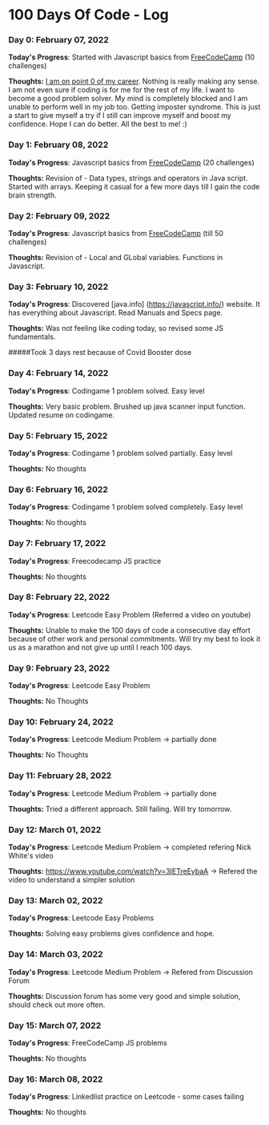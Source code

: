 # 100 Days Of Code - Log

### Day 0: February 07, 2022

**Today's Progress**: Started with Javascript basics from [FreeCodeCamp](https://www.freecodecamp.org/) (10 challenges)

**Thoughts:** <ins>I am on point 0 of my career</ins>. Nothing is really making any sense. I am not even sure if coding is for me for the rest of my life. I want to become a good problem solver. My mind is completely blocked and I am unable to perform well in my job too. Getting imposter syndrome. This is just a start to give myself a try if I still can improve myself and boost my confidence. Hope I can do better. All the best to me! :)

### Day 1: February 08, 2022

**Today's Progress**: Javascript basics from [FreeCodeCamp](https://www.freecodecamp.org/) (20 challenges)

**Thoughts:** Revision of - Data types, strings and operators in Java script. Started with arrays. Keeping it casual for a few more days till I gain the code brain strength.

### Day 2: February 09, 2022

**Today's Progress**: Javascript basics from [FreeCodeCamp](https://www.freecodecamp.org/) (till 50 challenges)

**Thoughts:** Revision of - Local and GLobal variables. Functions in Javascript.

### Day 3: February 10, 2022

**Today's Progress**: Discovered [java.info] (https://javascript.info/) website. It has everything about Javascript. Read Manuals and Specs page.

**Thoughts:** Was not feeling like coding today, so revised some JS fundamentals.

#####Took 3 days rest because of Covid Booster dose

### Day 4: February 14, 2022

**Today's Progress**: Codingame 1 problem solved. Easy level

**Thoughts:** Very basic problem. Brushed up java scanner input function. Updated resume on codingame.

### Day 5: February 15, 2022

**Today's Progress**: Codingame 1 problem solved partially. Easy level

**Thoughts:** No thoughts

### Day 6: February 16, 2022

**Today's Progress**: Codingame 1 problem solved completely. Easy level

**Thoughts:** No thoughts

### Day 7: February 17, 2022

**Today's Progress**: Freecodecamp JS practice

**Thoughts:** No thoughts

### Day 8: February 22, 2022

**Today's Progress**: Leetcode Easy Problem (Referred a video on youtube)

**Thoughts:** Unable to make the 100 days of code a consecutive day effort because of other work and personal commitments. Will try my best to look it us as a marathon and not give up until I reach 100 days. 

### Day 9: February 23, 2022

**Today's Progress**: Leetcode Easy Problem

**Thoughts:** No Thoughts 

### Day 10: February 24, 2022

**Today's Progress**: Leetcode Medium Problem -> partially done

**Thoughts:** No Thoughts 

### Day 11: February 28, 2022

**Today's Progress**: Leetcode Medium Problem -> partially done

**Thoughts:** Tried a different approach. Still failing. Will try tomorrow.

### Day 12: March 01, 2022

**Today's Progress**: Leetcode Medium Problem -> completed refering Nick White's video

**Thoughts:** https://www.youtube.com/watch?v=3IETreEybaA -> Refered the video to understand a simpler solution

### Day 13: March 02, 2022

**Today's Progress**: Leetcode Easy Problems

**Thoughts:** Solving easy problems gives confidence and hope.

### Day 14: March 03, 2022

**Today's Progress**: Leetcode Medium Problem -> Refered from Discussion Forum

**Thoughts:** Discussion forum has some very good and simple solution, should check out more often.

### Day 15: March 07, 2022

**Today's Progress**: FreeCodeCamp JS problems

**Thoughts:** No thoughts

### Day 16: March 08, 2022

**Today's Progress**: Linkedlist practice on Leetcode - some cases failing

**Thoughts:** No thoughts
